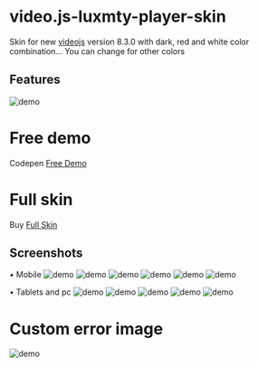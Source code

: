 # video.js-luxmty-player-skin
Skin for new [videojs](http://videojs.com/) version 8.3.0 with dark, red and white color combination... You can change for other colors<br>

## Features
![demo](https://raw.githubusercontent.com/EmilioSG11/video.js-luxmty-player-skin/main/images/features.png)

# Free demo
Codepen [Free Demo](https://codepen.io/emiliosg11/pen/XWPMqWj) <br>

# Full skin 
Buy [Full Skin](https://codecanyon.net/item/videojs-luxmty-player-skin/45989676) <br>

## Screenshots
• Mobile
![demo](https://raw.githubusercontent.com/EmilioSG11/video.js-luxmty-player-skin/main/images/screenshot1.jpg)
![demo](https://raw.githubusercontent.com/EmilioSG11/video.js-luxmty-player-skin/main/images/screenshot2.jpg)
![demo](https://raw.githubusercontent.com/EmilioSG11/video.js-luxmty-player-skin/main/images/screenshot3.jpg)
![demo](https://raw.githubusercontent.com/EmilioSG11/video.js-luxmty-player-skin/main/images/screenshot4.jpg)
![demo](https://raw.githubusercontent.com/EmilioSG11/video.js-luxmty-player-skin/main/images/screenshot5.jpg)
![demo](https://raw.githubusercontent.com/EmilioSG11/video.js-luxmty-player-skin/main/images/screenshot6.jpg)


• Tablets and pc
![demo](https://raw.githubusercontent.com/EmilioSG11/video.js-luxmty-player-skin/main/images/screenshot7.jpg)
![demo](https://raw.githubusercontent.com/EmilioSG11/video.js-luxmty-player-skin/main/images/screenshot8.jpg)
![demo](https://raw.githubusercontent.com/EmilioSG11/video.js-luxmty-player-skin/main/images/screenshot9.jpg)
![demo](https://raw.githubusercontent.com/EmilioSG11/video.js-luxmty-player-skin/main/images/screenshot10.jpg)
![demo](https://raw.githubusercontent.com/EmilioSG11/video.js-luxmty-player-skin/main/images/screenshot11.jpg)

# Custom error image
![demo](https://raw.githubusercontent.com/EmilioSG11/video.js-luxmty-player-skin/main/images/error-display.jpg)
